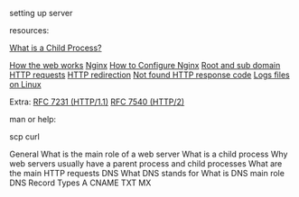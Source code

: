 setting up server

resources:

[What is a Child Process?](https://intranet.alxswe.com/concepts/110)

[How the web works](https://developer.mozilla.org/en-US/docs/Learn/Getting_started_with_the_web/How_the_Web_works)
[Nginx](https://en.wikipedia.org/wiki/Nginx)
[How to Configure Nginx](https://www.digitalocean.com/community/tutorials/how-to-set-up-nginx-server-blocks-virtual-hosts-on-ubuntu-16-04)
[Root and sub domain](https://landingi.com/help/domains-vs-subdomains/)
[HTTP requests](https://www.tutorialspoint.com/http/http_methods.htm)
[HTTP redirection](https://moz.com/learn/seo/redirection)
[Not found HTTP response code](https://en.wikipedia.org/wiki/HTTP_404)
[Logs files on Linux](https://www.cyberciti.biz/faq/ubuntu-linux-gnome-system-log-viewer/)

Extra:
[RFC 7231 (HTTP/1.1)](https://datatracker.ietf.org/doc/html/rfc7231)
[RFC 7540 (HTTP/2)](https://datatracker.ietf.org/doc/html/rfc7540)



man or help:

scp
curl



General
What is the main role of a web server
What is a child process
Why web servers usually have a parent process and child processes
What are the main HTTP requests
DNS
What DNS stands for
What is DNS main role
DNS Record Types
A
CNAME
TXT
MX
